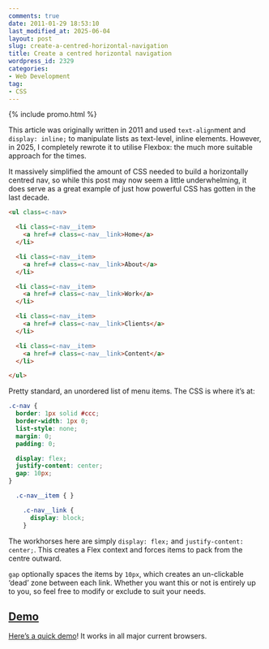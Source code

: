```yaml
---
comments: true
date: 2011-01-29 18:53:10
last_modified_at: 2025-06-04
layout: post
slug: create-a-centred-horizontal-navigation
title: Create a centred horizontal navigation
wordpress_id: 2329
categories:
- Web Development
tag:
- CSS
---
```


{% include promo.html %}

This article was originally written in 2011 and used `text-align`ment and
`display: inline;` to manipulate lists as text-level, inline elements. However,
in 2025, I completely rewrote it to utilise Flexbox: the much more suitable
approach for the times.

It massively simplified the amount of CSS needed to build a horizontally centred
nav, so while this post may now seem a little underwhelming, it does serve as
a great example of just how powerful CSS has gotten in the last decade.

```html
<ul class=c-nav>

  <li class=c-nav__item>
    <a href=# class=c-nav__link>Home</a>
  </li>

  <li class=c-nav__item>
    <a href=# class=c-nav__link>About</a>
  </li>

  <li class=c-nav__item>
    <a href=# class=c-nav__link>Work</a>
  </li>

  <li class=c-nav__item>
    <a href=# class=c-nav__link>Clients</a>
  </li>

  <li class=c-nav__item>
    <a href=# class=c-nav__link>Content</a>
  </li>

</ul>
```

Pretty standard, an unordered list of menu items. The CSS is where it’s at:

```css
.c-nav {
  border: 1px solid #ccc;
  border-width: 1px 0;
  list-style: none;
  margin: 0;
  padding: 0;

  display: flex;
  justify-content: center;
  gap: 10px;
}

  .c-nav__item { }

    .c-nav__link {
      display: block;
    }
```

The workhorses here are simply `display: flex;` and `justify-content: center;`.
This creates a Flex context and forces items to pack from the centre outward.

`gap` optionally spaces the items by `10px`, which creates an un-clickable
‘dead’ zone between each link. Whether you want this or not is entirely up to
you, so feel free to modify or exclude to suit your needs.

## [Demo](/demos/centred-nav/)

[Here’s a quick demo](/demos/centred-nav/)! It works in all major current
browsers.
